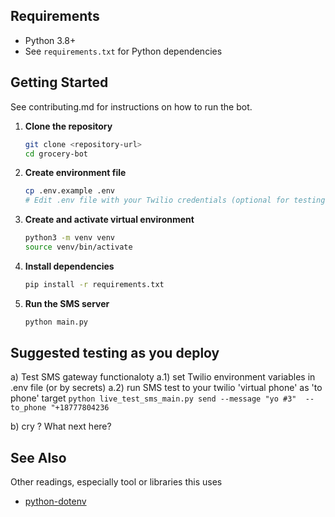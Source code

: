 ## Requirements
- Python 3.8+
- See `requirements.txt` for Python dependencies


## Getting Started
 See contributing.md for instructions on how to run the bot.

1. **Clone the repository**
   ```bash
   git clone <repository-url>
   cd grocery-bot
   ```

2. **Create environment file**
   ```bash
   cp .env.example .env
   # Edit .env file with your Twilio credentials (optional for testing)
   ```

3. **Create and activate virtual environment**
   ```bash
   python3 -m venv venv
   source venv/bin/activate
   ```

4. **Install dependencies**
   ```bash
   pip install -r requirements.txt
   ```

5. **Run the SMS server**
   ```bash
   python main.py
   ```
<!-- 6. **Test SMS functionality** (optional)
   ```bash
   # Test SMS service connection
   python test_sms_main.py connect
   
   # Test sending SMS
   python test_sms_main.py send -p 5551234567 -m "add milk"
   ```
 -->

## Suggested testing as you deploy

a) Test SMS gateway functionaloty
    a.1) set Twilio environment variables in .env file (or by secrets)
    a.2) run SMS test to your twilio 'virtual phone' as 'to phone' target
        `python live_test_sms_main.py send --message "yo #3"  --to_phone "+18777804236`

b) cry ? What next here?  


## See Also 
Other readings, especially tool or libraries this uses
- [python-dotenv](https://github.com/theskumar/python-dotenv)